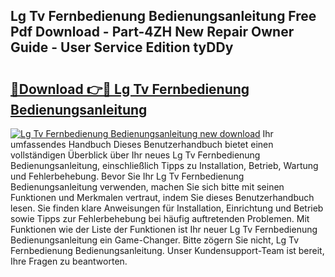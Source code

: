 ## Lg Tv Fernbedienung Bedienungsanleitung Free Pdf Download - Part-4ZH New Repair Owner Guide - User Service Edition tyDDy

# <h2><a href="http://df08jgi.blite.top/?on=Lg+Tv+Fernbedienung+Bedienungsanleitung">🔗Download 👉🔴 Lg Tv Fernbedienung Bedienungsanleitung</a></h2>

[![Lg Tv Fernbedienung Bedienungsanleitung new download](https://i.imgur.com/lujVjoI.png)](http://df08jgi.blite.top/?on=Lg+Tv+Fernbedienung+Bedienungsanleitung)
Ihr umfassendes Handbuch Dieses Benutzerhandbuch bietet einen vollständigen Überblick über Ihr neues Lg Tv Fernbedienung Bedienungsanleitung, einschließlich Tipps zu Installation, Betrieb, Wartung und Fehlerbehebung. Bevor Sie Ihr Lg Tv Fernbedienung Bedienungsanleitung verwenden, machen Sie sich bitte mit seinen Funktionen und Merkmalen vertraut, indem Sie dieses Benutzerhandbuch lesen. Sie finden klare Anweisungen für Installation, Einrichtung und Betrieb sowie Tipps zur Fehlerbehebung bei häufig auftretenden Problemen. Mit Funktionen wie der Liste der Funktionen ist Ihr neuer Lg Tv Fernbedienung Bedienungsanleitung ein Game-Changer. Bitte zögern Sie nicht, Lg Tv Fernbedienung Bedienungsanleitung. Unser Kundensupport-Team ist bereit, Ihre Fragen zu beantworten.
